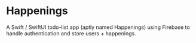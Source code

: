 # Happenings

A Swift / SwiftUI todo-list app (aptly named Happenings) using Firebase to handle authentication and store users + happenings.
